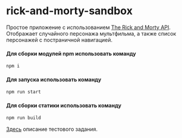 # rick-and-morty-sandbox

Простое приложение с использованием [The Rick and Morty API](https://rickandmortyapi.com/). Отображает случайного персонажа мультфильма, а также список персонажей с постраничной навигацией.

#### Для сборки модулей npm использовать команду
```bash
npm i
```
#### Для запуска использовать команду
```bash
npm run start
```
#### Для сборки статики использовать команду
```bash
npm run build
```

[Здесь](./TestTask.md) описание тестового задания.
